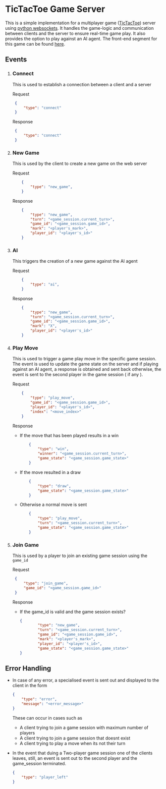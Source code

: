 # TicTacToe Game Server
This is a simple implementation for a multiplayer game ([TicTacToe](https://playtictactoe.org/)) server using [python websockets](https://websockets.readthedocs.io/). It handles the game-logic and communication between clients and the server to ensure real-time game play. It also provides the option to play against an AI agent.
The front-end segment for this game can be found [here](https://github.com/edgarmuyomba/tic-tac-toe-v2).

## Events
1. ### Connect
   
   This is used to establish a connection between a client and a server

   Request
   ```json
    {
        "type": "connect"
    }
   ```
   Response
   ```json
    {
        "type": "connect"
    }
   ```
2. ### New Game
 
   This is used by the client to create a new game on the web server

   Request
    ```json
        {
            "type": "new_game",
        }
    ```

    Response
    ```json
        {
            "type": "new_game",
            "turn": "<game_session.current_turn>",
            "game_id": "<game_session.game_id>",
            "mark": "<player's_mark>",
            "player_id": "<player's_id>"
        }
    ```
4. ### AI
   
   This triggers the creation of a new game against the AI agent

   Request
    ```json
        {
            "type": "ai",
        }
    ```

    Response
    ```json
        {
            "type": "new_game",
            "turn": "<game_session.current_turn>",
            "game_id": "<game_session.game_id>",
            "mark": "X",
            "player_id": "<player's_id>"
        }
    ```
5. ### Play Move
   
   This is used to trigger a game play move in the specific game session. The event is used to update the game state on the server and if playing against an AI agent, a response is obtained and sent back otherwise, the event is sent to the second player in the game session ( if any ).

   Request
    ```json
        {
            "type": "play_move",
            "game_id": "<game_session.game_id>",
            "player_id": "<player's_id>",
            "index": "<move_index>"
        }
    ```

    Response
    
    - If the move that has been played results in a win
        ```json
            {
                "type": "win",
                "winner": "<game_session.current_turn>",
                "game_state": "<game_session.game_state>"
            }
        ```
    - If the move resulted in a draw
        ```json
            {
                "type": "draw",
                "game_state": "<game_session.game_state>"
            }
        ```
    - Otherwise a normal move is sent
        ```json
            {
                "type": "play_move",
                "turn": "<game_session.current_turn>",
                "game_state": "<game_session.game_state>"
            }
        ```

6. ### Join Game
   
   This is used by a player to join an existing game session using the `game_id`

   Request
   ```json
    {
        "type": "join_game",
        "game_id": "<game_session.game_id>"
    }
   ```

   Response
   - If the game_id is valid and the game session exists?
        ```json
        {
                "type": "new_game",
                "turn": "<game_session.current_turn>",
                "game_id": "<game_session.game_id>",
                "mark": "<player's_mark>",
                "player_id": "<player's_id>",
                "game_state": "<game_session.game_state>"
        }
        ```

## Error Handling
- In case of any error, a specialised event is sent out and displayed to the client in the form
    ```json
    {
        "type": "error",
        "message": "<error_message>"
    }
    ```
    These can occur in cases such as 
    - A client trying to join a game session with maximum number of players
    - A client trying to join a game session that doesnt exist
    - A client trying to play a move when its not their turn

- In the event that duing a Two-player game session one of the clients leaves, still, an event is sent out to the second player and the game_session terminated.
    ```json
    {
        "type": "player_left"
    }
    ```